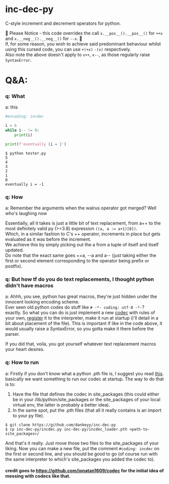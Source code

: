 # inc-dec-py
C-style increment and decrement operators for python.

🔴 Please Notice - this code overrides the call `x.__pos__().__pos__()` for `++x` and `x.__neg__().__neg__()` for `--x`. 🔴\
If, for some reason, you wish to achieve said predominant behaviour whilst using this cursed code, you can use `+(+x)` `-(x)` respectively.\
Also note the above doesn't apply to `x++`, `x--`, as those regularly raise `SyntaxError`.

# Q&A:
### q: What
a: this 
```python
#encoding: incdec

i = 6
while i-- != 0:
    print(i)

print(f'eventually {i = }')
```
```console
$ python tester.py
5
4
3
2
1
0
eventually i = -1

```

### q: How
a: Remember the arguments when the walrus operator got merged? Well who's laughing now

Essentially, all it takes is just a little bit of text replacement, from a++ to the most definitely valid py (>=3.8) expression `((a, a := a+1)[0])`.\
Which, in a similar fashion to C's ++ operator, increments in place but gets evaluated as it was before the increment.\
We achieve this by simply picking out the a from a tuple of itself and itself updated.\
Do note that the exact same goes ++a, --a and a-- (just taking either the first or second element corresponding to the operator being prefix or postfix).

### q: But how tf do you do text replacements, I thought python didn't have macros
a: Ahhh, you see, python has great macros, they're just hidden under the innocent looking encoding scheme.\
Ever seen old python codes do stuff like `# -*- coding: utf-8 -*-`?\
exactly. So what you can do is just implement a new [codec](https://docs.python.org/3/library/codecs.html#codecs.CodecInfo) with rules of your own, [register](https://docs.python.org/3/library/codecs.html#codecs.register) it to the interpreter, make it run at startup (i'll detail in a bit about placement of the file). This is important if like in the code above, it would usually raise a SyntaxError, so you gotta make it there before the parser.

If you did that, voila, you got yourself whatever text replacement macros your heart desires.

### q: How to run
a: Firstly if you don't know what a python .pth file is, I suggest you read [this](https://docs.python.org/3.10/library/site.html).
basically we want something to run our codec at startup. The way to do that is to:
1. Have the file that defines the codec in site_packages (this could either be in your /lib/python<version>/site_packages or the site_packages of your local virtual env, the latter is probably a better idea).
2. In the same spot, put the .pth files (that all it really contains is an import to your py file).


```console
$ git clone https://github.com/dankeyy/inc-dec-py
$ cp inc-dec-py/incdec.py inc-dec-py/incdec_loader.pth <path-to-site_packages>/
```
And that's it really. Just move those two files to the site_packages of your liking. Now you can make a new file, put the comment `#coding: incdec` on the first or second line, and you should be good to go (of course run with the same interpreter to which's site_packages you added the codec to).

#### credit goes to https://github.com/jonatan1609/codec for the initial idea of messing with codecs like that.
